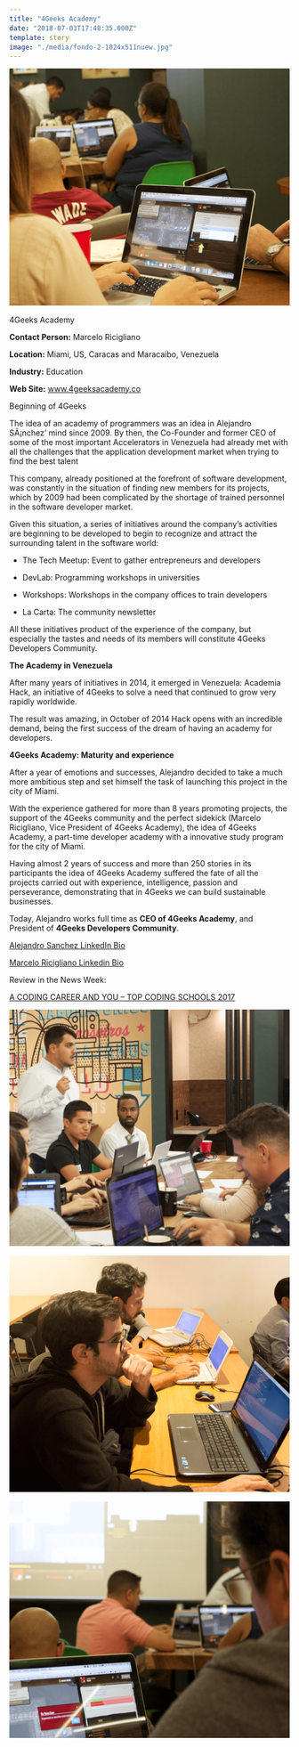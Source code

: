 ```yaml
---
title: "4Geeks Academy"
date: "2018-07-03T17:48:35.000Z"
template: story
image: "./media/fondo-2-1024x511nuew.jpg"
---
```


![Cesar Lang](./media/1-1280x1080.png)

<title-2 align="centered">4Geeks Academy</title-2>
 
**Contact Person:** Marcelo Ricigliano

**Location:** Miami, US, Caracas and Maracaibo, Venezuela

**Industry:** Education

**Web Site:** www.4geeksacademy.co

<title-4>Beginning of 4Geeks</title-4>

The idea of an academy of programmers was an idea in Alejandro SÃ¡nchez’ mind since 2009. By then, the Co-Founder and former CEO of some of the most important Accelerators in Venezuela had already met with all the challenges that the application development market when trying to find the best talent

This company, already positioned at the forefront of software development, was constantly in the situation of finding new members for its projects, which by 2009 had been complicated by the shortage of trained personnel in the software developer market.

Given this situation, a series of initiatives around the company’s activities are beginning to be developed to begin to recognize and attract the surrounding talent in the software world:

* The Tech Meetup: Event to gather entrepreneurs and developers

* DevLab: Programming workshops in universities

* Workshops: Workshops in the company offices to train developers

* La Carta: The community newsletter

All these initiatives product of the experience of the company, but especially the tastes and needs of its members will constitute 4Geeks Developers Community.

**The Academy in Venezuela**

After many years of initiatives in 2014, it emerged in Venezuela: Academia Hack, an initiative of 4Geeks to solve a need that continued to grow very rapidly worldwide.

The result was amazing, in October of 2014 Hack opens with an incredible demand, being the first success of the dream of having an academy for developers.

**4Geeks Academy: Maturity and experience**

After a year of emotions and successes, Alejandro decided to take a much more ambitious step and set himself the task of launching this project in the city of Miami.

With the experience gathered for more than 8 years promoting projects, the support of the 4Geeks community and the perfect sidekick (Marcelo Ricigliano, Vice President of 4Geeks Academy), the idea of 4Geeks Academy, a part-time developer academy with a innovative study program for the city of Miami.

Having almost 2 years of success and more than 250 stories in its participants the idea of 4Geeks Academy suffered the fate of all the projects carried out with experience, intelligence, passion and perseverance, demonstrating that in 4Geeks we can build sustainable businesses.

Today, Alejandro works full time as **CEO of 4Geeks Academy**, and President of **4Geeks Developers Community**.

[Alejandro Sanchez LinkedIn Bio](https://www.linkedin.com/in/alesanchezr/)

[Marcelo Ricigliano Linkedin Bio](https://www.linkedin.com/in/marcelo-ricigliano-32440379/)

Review in the News Week:

[A CODING CAREER AND YOU – TOP CODING SCHOOLS 2017](http://www.newsweek.com/insights/coding-career-and-you-top-coding-schools-2017/4geeks-academy)

![4Geeks Academy 1](./media/2-1280x1080.png)

![4Geeks Academy 2](./media/3-1280x1080.png)

![4Geeks Academy 3](./media/4-1280x1080.png)







